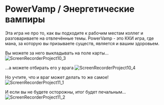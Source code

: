 # PowerVamp / Энергетические вампиры
Эта игра не про то, как вы подходите к рабочим местам коллег и разговариваете на отвлечённые темы.
PowerVamp - это ККИ игра, где мана, за которую вы призываете существ, является и вашим здоровьем.

Вы можете за него выкладывать на поле карты...
![ScreenRecorderProject10_3](https://user-images.githubusercontent.com/57594218/192810829-0ed5fb0b-2264-4bfb-9e3e-48ad05f89a8e.gif)

...а можете отбирать его у врага
![ScreenRecorderProject10_4](https://user-images.githubusercontent.com/57594218/192811439-36f035eb-d2e8-4080-a927-9ba682ff8e3d.gif)

Но учтите, что и враг может делать то же самое!
![ScreenRecorderProject11_1](https://user-images.githubusercontent.com/57594218/192812153-c6a48fa8-b556-4c52-bbd9-6b2b0c0a1f11.gif)

И если вы не будете осторожны, итог будет печальным...
![ScreenRecorderProject11_2](https://user-images.githubusercontent.com/57594218/192812248-4a27d0be-1032-43d5-a36a-49b6a36007de.gif)
